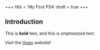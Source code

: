 +++
title = 'My First PSA'
draft = true
+++

## Introduction

This is **bold** text, and this is *emphasized* text.

Visit the [Hugo](https://gohugo.io) website!